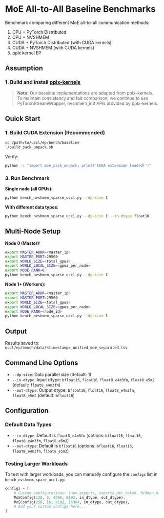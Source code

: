 # MoE All-to-All Baseline Benchmarks

Benchmark comparing different MoE all-to-all communication methods:
1. CPU + PyTorch Distributed
2. CPU + NVSHMEM
3. CUDA + PyTorch Distributed (with CUDA kernels)
4. CUDA + NVSHMEM (with CUDA kernels)
5. pplx kernel EP

## Assumption 
### 1. Build and install [pplx-kernels](https://github.com/perplexityai/pplx-kernels)

> **Note:** Our baseline implementations are adapted from pplx-kernels. To maintain consistency and fair comparison, we continue to use PyTorchStreamWrapper, nvshmem_init APIs provided by pplx-kernels.

## Quick Start


### 1. Build CUDA Extension (Recommended)

```bash
cd /path/to/uccl/ep/bench/baseline
./build_pack_unpack.sh
```

Verify:
```bash
python -c "import moe_pack_unpack; print('CUDA extension loaded!')"
```

### 3. Run Benchmark

**Single node (all GPUs):**
```bash
python bench_nvshmem_sparse_uccl.py --dp-size 1
```

**With different data types:**
```bash
python bench_nvshmem_sparse_uccl.py --dp-size 1 --in-dtype float16
```

## Multi-Node Setup

**Node 0 (Master):**
```bash
export MASTER_ADDR=<master_ip>
export MASTER_PORT=29500
export WORLD_SIZE=<total_gpus>
export WORLD_LOCAL_SIZE=<gpus_per_node>
export NODE_RANK=0
python bench_nvshmem_sparse_uccl.py --dp-size 1
```

**Node 1+ (Workers):**
```bash
export MASTER_ADDR=<master_ip>
export MASTER_PORT=29500
export WORLD_SIZE=<total_gpus>
export WORLD_LOCAL_SIZE=<gpus_per_node>
export NODE_RANK=<node_id>
python bench_nvshmem_sparse_uccl.py --dp-size 1
```

## Output

Results saved to: `uccl/ep/bench/data/<timestamp>_unified_moe_separated.tsv`

## Command Line Options

- `--dp-size`: Data parallel size (default: 1)
- `--in-dtype`: Input dtype: `bfloat16`, `float16`, `float8_e4m3fn`, `float8_e5m2` (default: `float8_e4m3fn`)
- `--out-dtype`: Output dtype: `bfloat16`, `float16`, `float8_e4m3fn`, `float8_e5m2`  (default: `bfloat16`)

## Configuration

### Default Data Types
- `--in-dtype`: Default is `float8_e4m3fn` (options: `bfloat16`, `float16`, `float8_e4m3fn`, `float8_e5m2`)
- `--out-dtype`: Default is `bfloat16` (options: `bfloat16`, `float16`, `float8_e4m3fn`, `float8_e5m2`)

### Testing Larger Workloads
To test with larger workloads, you can manually configure the `configs` list in `bench_nvshmem_spare_uccl.py`:
```python
configs = [
    # Custom configurations: (num_experts, experts_per_token, hidden_dim, max_num_tokens)
    MoEConfig(128, 8, 4096, 8192, in_dtype, out_dtype),
    MoEConfig(256, 16, 8192, 16384, in_dtype, out_dtype),
    # Add your custom configs here...
]
```



